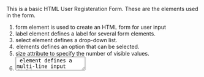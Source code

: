 This is a basic HTML User Registeration Form.
These are the elements used in the form.
1. form element is used to create an HTML form for user input
2. label element defines a label for several form elements.
3. select element defines a drop-down list.
4. <option> elements defines an option that can be selected.
5. size attribute to specify the number of visible values.
6. <textarea> element defines a multi-line input field.
7. <button> element defines a clickable button.
8. <fieldset> element is used to group related data in a form.
9. <legend> element defines a caption for the <fieldset> element 
10. https://panditaditi07.github.io/user_registeration/ 

